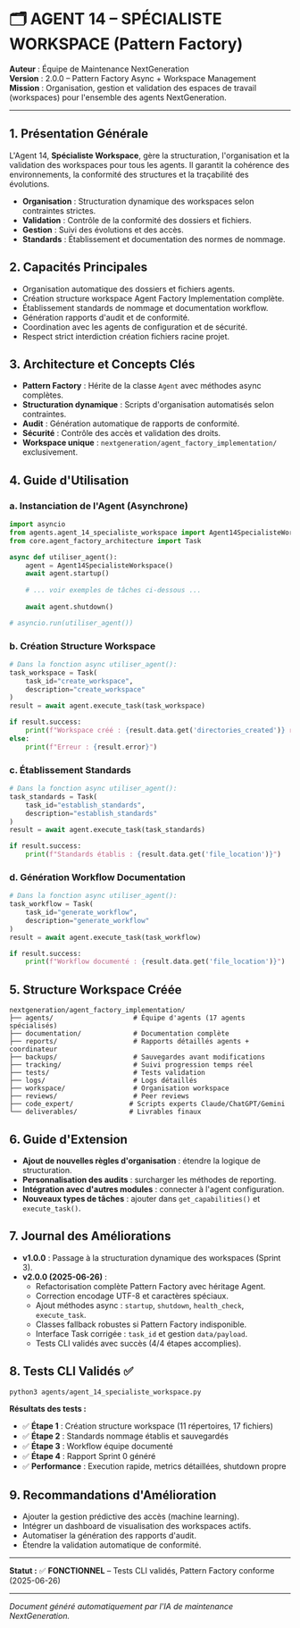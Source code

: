 # 🗂️ AGENT 14 – SPÉCIALISTE WORKSPACE (Pattern Factory)

**Auteur**    : Équipe de Maintenance NextGeneration  
**Version**   : 2.0.0 – Pattern Factory Async + Workspace Management  
**Mission**   : Organisation, gestion et validation des espaces de travail (workspaces) pour l'ensemble des agents NextGeneration.

---

## 1. Présentation Générale

L'Agent 14, **Spécialiste Workspace**, gère la structuration, l'organisation et la validation des workspaces pour tous les agents. Il garantit la cohérence des environnements, la conformité des structures et la traçabilité des évolutions.

- **Organisation** : Structuration dynamique des workspaces selon contraintes strictes.
- **Validation** : Contrôle de la conformité des dossiers et fichiers.
- **Gestion** : Suivi des évolutions et des accès.
- **Standards** : Établissement et documentation des normes de nommage.

## 2. Capacités Principales

- Organisation automatique des dossiers et fichiers agents.
- Création structure workspace Agent Factory Implementation complète.
- Établissement standards de nommage et documentation workflow.
- Génération rapports d'audit et de conformité.
- Coordination avec les agents de configuration et de sécurité.
- Respect strict interdiction création fichiers racine projet.

## 3. Architecture et Concepts Clés

- **Pattern Factory** : Hérite de la classe `Agent` avec méthodes async complètes.
- **Structuration dynamique** : Scripts d'organisation automatisés selon contraintes.
- **Audit** : Génération automatique de rapports de conformité.
- **Sécurité** : Contrôle des accès et validation des droits.
- **Workspace unique** : `nextgeneration/agent_factory_implementation/` exclusivement.

## 4. Guide d'Utilisation

### a. Instanciation de l'Agent (Asynchrone)
```python
import asyncio
from agents.agent_14_specialiste_workspace import Agent14SpecialisteWorkspace
from core.agent_factory_architecture import Task

async def utiliser_agent():
    agent = Agent14SpecialisteWorkspace()
    await agent.startup()
    
    # ... voir exemples de tâches ci-dessous ...
    
    await agent.shutdown()

# asyncio.run(utiliser_agent())
```

### b. Création Structure Workspace
```python
# Dans la fonction async utiliser_agent():
task_workspace = Task(
    task_id="create_workspace",
    description="create_workspace"
)
result = await agent.execute_task(task_workspace)

if result.success:
    print(f"Workspace créé : {result.data.get('directories_created')} répertoires")
else:
    print(f"Erreur : {result.error}")
```

### c. Établissement Standards
```python
# Dans la fonction async utiliser_agent():
task_standards = Task(
    task_id="establish_standards", 
    description="establish_standards"
)
result = await agent.execute_task(task_standards)

if result.success:
    print(f"Standards établis : {result.data.get('file_location')}")
```

### d. Génération Workflow Documentation
```python
# Dans la fonction async utiliser_agent():
task_workflow = Task(
    task_id="generate_workflow",
    description="generate_workflow"
)
result = await agent.execute_task(task_workflow)

if result.success:
    print(f"Workflow documenté : {result.data.get('file_location')}")
```

## 5. Structure Workspace Créée

```
nextgeneration/agent_factory_implementation/
├── agents/                    # Équipe d'agents (17 agents spécialisés)
├── documentation/             # Documentation complète
├── reports/                   # Rapports détaillés agents + coordinateur
├── backups/                   # Sauvegardes avant modifications
├── tracking/                  # Suivi progression temps réel
├── tests/                     # Tests validation
├── logs/                      # Logs détaillés
├── workspace/                 # Organisation workspace
├── reviews/                   # Peer reviews
├── code_expert/              # Scripts experts Claude/ChatGPT/Gemini
└── deliverables/             # Livrables finaux
```

## 6. Guide d'Extension

- **Ajout de nouvelles règles d'organisation** : étendre la logique de structuration.
- **Personnalisation des audits** : surcharger les méthodes de reporting.
- **Intégration avec d'autres modules** : connecter à l'agent configuration.
- **Nouveaux types de tâches** : ajouter dans `get_capabilities()` et `execute_task()`.

## 7. Journal des Améliorations

- **v1.0.0** : Passage à la structuration dynamique des workspaces (Sprint 3).
- **v2.0.0 (2025-06-26)** :
    - Refactorisation complète Pattern Factory avec héritage Agent.
    - Correction encodage UTF-8 et caractères spéciaux.
    - Ajout méthodes async : `startup`, `shutdown`, `health_check`, `execute_task`.
    - Classes fallback robustes si Pattern Factory indisponible.
    - Interface Task corrigée : `task_id` et gestion `data/payload`.
    - Tests CLI validés avec succès (4/4 étapes accomplies).

## 8. Tests CLI Validés ✅

```bash
python3 agents/agent_14_specialiste_workspace.py
```

**Résultats des tests :**
- ✅ **Étape 1** : Création structure workspace (11 répertoires, 17 fichiers)
- ✅ **Étape 2** : Standards nommage établis et sauvegardés
- ✅ **Étape 3** : Workflow équipe documenté
- ✅ **Étape 4** : Rapport Sprint 0 généré
- ✅ **Performance** : Execution rapide, metrics détaillées, shutdown propre

## 9. Recommandations d'Amélioration

- Ajouter la gestion prédictive des accès (machine learning).
- Intégrer un dashboard de visualisation des workspaces actifs.
- Automatiser la génération des rapports d'audit.
- Étendre la validation automatique de conformité.

---

**Statut :** ✅ **FONCTIONNEL** – Tests CLI validés, Pattern Factory conforme (2025-06-26)

---

*Document généré automatiquement par l'IA de maintenance NextGeneration.*